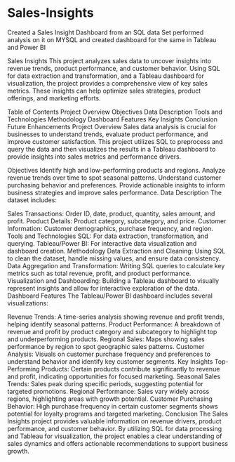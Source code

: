 # Sales-Insights
Created a Sales Insight Dashboard from an SQL data Set performed analysis on it on MYSQL and created dashboard for the same in Tableau and Power BI

Sales Insights
This project analyzes sales data to uncover insights into revenue trends, product performance, and customer behavior. Using SQL for data extraction and transformation, and a Tableau dashboard for visualization, the project provides a comprehensive view of key sales metrics. These insights can help optimize sales strategies, product offerings, and marketing efforts.

Table of Contents
Project Overview
Objectives
Data Description
Tools and Technologies
Methodology
Dashboard Features
Key Insights
Conclusion
Future Enhancements
Project Overview
Sales data analysis is crucial for businesses to understand trends, evaluate product performance, and improve customer satisfaction. This project utilizes SQL to preprocess and query the data and then visualizes the results in a Tableau dashboard to provide insights into sales metrics and performance drivers.

Objectives
Identify high and low-performing products and regions.
Analyze revenue trends over time to spot seasonal patterns.
Understand customer purchasing behavior and preferences.
Provide actionable insights to inform business strategies and improve sales performance.
Data Description
The dataset includes:

Sales Transactions: Order ID, date, product, quantity, sales amount, and profit.
Product Details: Product category, subcategory, and price.
Customer Information: Customer demographics, purchase frequency, and region.
Tools and Technologies
SQL: For data extraction, transformation, and querying.
Tableau/Power BI: For interactive data visualization and dashboard creation.
Methodology
Data Extraction and Cleaning: Using SQL to clean the dataset, handle missing values, and ensure data consistency.
Data Aggregation and Transformation: Writing SQL queries to calculate key metrics such as total revenue, profit, and product performance.
Visualization and Dashboarding: Building a Tableau dashboard to visually represent insights and allow for interactive exploration of the data.
Dashboard Features
The Tableau/Power BI dashboard includes several visualizations:

Revenue Trends: A time-series analysis showing revenue and profit trends, helping identify seasonal patterns.
Product Performance: A breakdown of revenue and profit by product category and subcategory to highlight top and underperforming products.
Regional Sales: Maps showing sales performance by region to spot geographic sales patterns.
Customer Analysis: Visuals on customer purchase frequency and preferences to understand behavior and identify key customer segments.
Key Insights
Top-Performing Products: Certain products contribute significantly to revenue and profit, indicating opportunities for focused marketing.
Seasonal Sales Trends: Sales peak during specific periods, suggesting potential for targeted promotions.
Regional Performance: Sales vary widely across regions, highlighting areas with growth potential.
Customer Purchasing Behavior: High purchase frequency in certain customer segments shows potential for loyalty programs and targeted marketing.
Conclusion
The Sales Insights project provides valuable information on revenue drivers, product performance, and customer behavior. By utilizing SQL for data processing and Tableau for visualization, the project enables a clear understanding of sales dynamics and offers actionable recommendations to support business growth.


